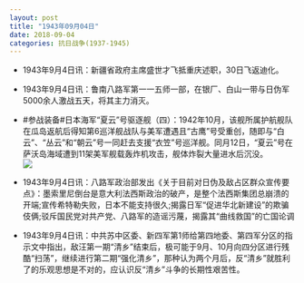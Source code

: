 ```yaml
---
layout: post
title: "1943年09月04日"
date: 2018-09-04
categories: 抗日战争(1937-1945)
---
```


<meta name="referrer" content="no-referrer" />

- 1943年9月4日讯：新疆省政府主席盛世才飞抵重庆述职，30日飞返迪化。 

- 1943年9月4日讯：鲁南八路军第一一五师一部，在银厂、白山一带与日伪军5000余人激战五天，将其主力消灭。 

- #参战装备#日本海军“夏云”号驱逐舰（四）：1942年10月，该舰所属护航舰队在瓜岛返航后得知第6巡洋舰战队与美军遭遇且“古鹰”号受重创，随即与“白云”、“丛云”和“朝云”号一同赶去支援“衣笠”号巡洋舰。同月12日，“夏云”号在萨沃岛海域遭到11架美军舰载轰炸机攻击，舰体炸裂大量进水后沉没。 <br/><img src="https://wx3.sinaimg.cn/large/aca367d8ly1fuxa12xmxmj20dc07mmy7.jpg" />

- 1943年9月4日讯：八路军政治部发出《关于目前对日伪及敌占区群众宣传要点》：墨索里尼倒台是意大利法西斯政治的破产，是整个法西斯集团总崩溃的开端;宣传希特勒失败，日本不能支持很久;揭露日军“促进华北新建设”的欺骗伎俩;驳斥国民党对共产党、八路军的造谣污蔑，揭露其“曲线救国”的亡国论调 

- 1943年9月4日讯：中共苏中区委、新四军第1师给第四地委、第四军分区的指示文中指出，敌汪第一期“清乡”结束后，极可能于9月、10月向四分区进行残酷“扫荡”，继续进行第二期“强化清乡”，那种认为两个月后，反“清乡”就胜利了的乐观思想是不对的，应认识反“清乡”斗争的长期性艰苦性。 

